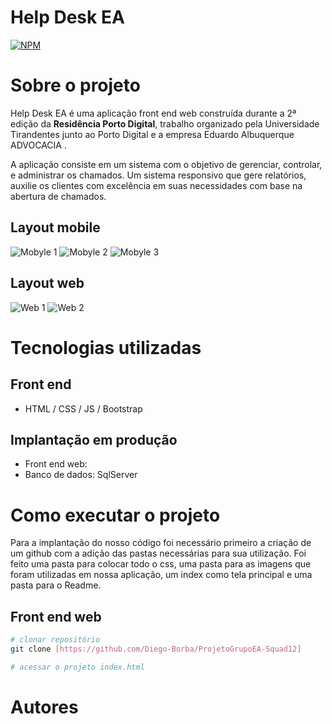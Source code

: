 # Help Desk EA
[![NPM](https://img.shields.io/npm/l/react)](https://github.com/Diego-Borba/ProjetoGrupoEA-Squad12/blob/843f1a4e1e8482a8f1124188b7a41842013d912d/License) 

# Sobre o projeto



Help Desk EA é uma aplicação front end web construída durante a 2ª edição da **Residência Porto Digital**, trabalho organizado pela Universidade Tirandentes junto ao Porto Digital e a empresa Eduardo Albuquerque ADVOCACIA .

A aplicação consiste em um sistema com o objetivo de gerenciar, controlar, e administrar os chamados. Um sistema responsivo que gere relatórios, auxilie os clientes com excelência em suas necessidades com base na abertura de chamados.

## Layout mobile
![Mobyle 1](https://github.com/Diego-Borba/ProjetoGrupoEA-Squad12/blob/7cf825f1469ea7e3e50fc88102bd18b1f9b77919/README/Imagens%20Readme/tela_login_mobile.png)
![Mobyle 2](https://github.com/Diego-Borba/ProjetoGrupoEA-Squad12/blob/7cf825f1469ea7e3e50fc88102bd18b1f9b77919/README/Imagens%20Readme/Cadastro_usuario_mobile.png)
![Mobyle 3](https://github.com/Diego-Borba/ProjetoGrupoEA-Squad12/blob/7cf825f1469ea7e3e50fc88102bd18b1f9b77919/README/Imagens%20Readme/Realizar_chamados_mobile.png)

## Layout web
![Web 1](https://github.com/Diego-Borba/ProjetoGrupoEA-Squad12/blob/784e0803468df5b796de67a80e11052fc8d13bdd/README/Imagens%20Readme/Chamados_supervisor.png) ![Web 2](https://github.com/Diego-Borba/ProjetoGrupoEA-Squad12/blob/784e0803468df5b796de67a80e11052fc8d13bdd/README/Imagens%20Readme/Meus%20Chamados.png)

# Tecnologias utilizadas
## Front end
- HTML / CSS / JS / Bootstrap

## Implantação em produção
- Front end web: 
- Banco de dados: SqlServer
# Como executar o projeto

Para a implantação do nosso código foi necessário primeiro a criação de um github com a adição das pastas necessárias para sua utilização. 
Foi feito uma pasta para colocar todo o css, uma pasta para as imagens que foram utilizadas em nossa aplicação, um index como tela principal e uma pasta para o Readme. 

## Front end web

```bash
# clonar repositório
git clone [https://github.com/Diego-Borba/ProjetoGrupoEA-Squad12]

# acessar o projeto index.html
```
# Autores




